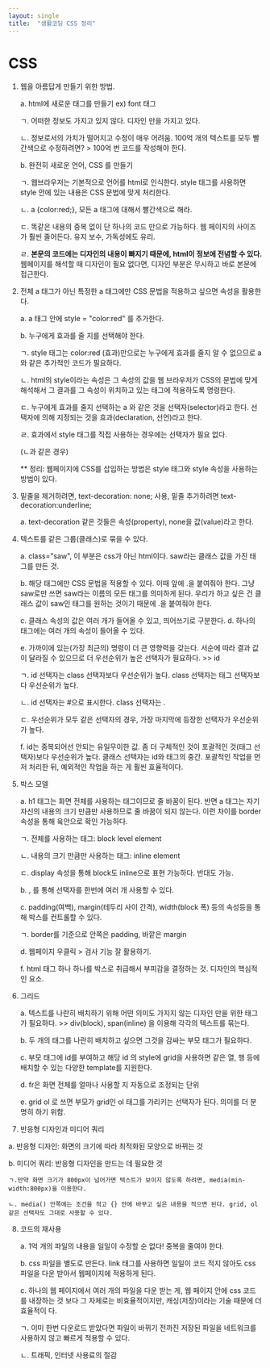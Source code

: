 ```yaml
---
layout: single
title:  "생활코딩 CSS 정리"
---
```


<h1>CSS</h1>

1. 웹을 아름답게 만들기 위한 방법. 

   a. html에 새로운 태그를 만들기 ex) font 태그

    ㄱ. 어떠한 정보도 가지고 있지 않다. 디자인 만을 가지고 있다. 

    ㄴ. 정보로서의 가치가 떨어지고 수정이 매우 어려움. 100억 개의 텍스트를 모두 빨간색으로 수정하려면? > 100억 번 코드를 작성해야 한다.

    

   b. 완전히 새로운 언어, CSS 를 만들기

    ㄱ.  웹브라우저는 기본적으로 언어를 html로 인식한다. style 태그를 사용하면 style 안에 있는 내용은 CSS 문법에 맞게 처리한다. 

    ㄴ. a {color:red;}, 모든 a 태그에 대해서 빨간색으로 해라.

    ㄷ. 똑같은 내용의 중복 없이 단 하나의 코드 만으로 가능하다. 웹 페이지의 사이즈가 훨씬 줄어든다.  유지 보수, 가독성에도 유리.

    ㄹ.  **본문의 코드에는 디자인의 내용이 빠지기 때문에, html이 정보에 전념할 수 있다.** 웹페이지를 해석할 때 디자인이 필요 없다면, 디자인 부분은 무시하고 바로 본문에 접근한다. 

   

2. 전체 a 태그가 아닌 특정한 a 태그에만 CSS 문법을 적용하고 싶으면 속성을 활용한다. 

   a. a 태그 안에 style = "color:red" 를 추가한다. 

   b. 누구에게 효과를 줄 지를 선택해야 한다.  

    ㄱ. style 태그는 color:red (효과)만으로는 누구에게 효과를 줄지 알 수 없으므로 a 와 같은 추가적인 코드가 필요하다. 

    ㄴ. html의 style이라는 속성은 그 속성의 값을 웹 브라우저가 CSS의 문법에 맞게 해석해서 그 결과를 그 속성이 위치하고 있는 태그에 적용하도록 명령한다.  

    ㄷ. 누구에게 효과를 줄지 선택하는 a 와 같은 것을 선택자(selector)라고 한다. 선택자에 의해 지정되는 것을 효과(declaration, 선언)라고 한다. 

    ㄹ. 효과에서 style 태그를 직접 사용하는 경우에는 선택자가 필요 없다. 

   (ㄴ과 같은 경우)

   

   ** 정리: 웹페이지에 CSS를 삽입하는 방법은 style 태그와 style 속성을 사용하는 방법이 있다. 

   

3. 밑줄을 제거하려면, text-decoration: none; 사용,  밑줄 추가하려면 text-decoration:underline;

    a. text-decoration 같은 것들은 속성(property), none을 값(value)라고 한다. 

    

4.  텍스트를 같은 그룹(클래스)로 묶을 수 있다. 

    a. class="saw", 이 부분은 css가 아닌 html이다. saw라는 클래스 값을 가진 태그를 만든 것.

    b. 해당 태그에만 CSS 문법을 적용할 수 있다. 이때 앞에 .을 붙여줘야 한다. 그냥 saw로만 쓰면 saw라는 이름의 모든 태그를 의미하게 된다. 우리가 하고 싶은 건 클래스 값이 saw인 태그를 원하는 것이기 때문에 .을 붙여줘야 한다. 

    c. 클래스 속성의 값은 여러 개가 들어올 수 있고, 띄어쓰기로 구분한다. d. 하나의 태그에는 여러 개의 속성이 들어올 수 있다. 

    e. 가까이에 있는(가장 최근의) 명령이 더 큰 영향력을 갖는다. 서순에 따라 결과 값이 달라질 수 있으므로 더 우선순위가 높은 선택자가 필요하다. >> id  

     ㄱ. id 선택자는 class 선택자보다 우선순위가 높다. class 선택자는 태그 선택자보다 우선순위가 높다. 

     ㄴ. id 선택자는 #으로 표시한다. class 선택자는 .

     ㄷ. 우선순위가 모두 같은 선택자의 경우, 가장 마지막에 등장한 선택자가 우선순위가 높다.

    f. id는 중복되어선 안되는 유일무이한 값. 좀 더 구체적인 것이 포괄적인 것(태그 선택자)보다 우선순위가 높다.  클래스 선택자는 id와 태그의 중간. 포괄적인 작업을 먼저 처리한 뒤, 예외적인 작업을 하는 게 훨씬 효율적이다. 

    

5.  박스 모델 

    a. h1 태그는 화면 전체를 사용하는 태그이므로 줄 바꿈이 된다. 반면 a 태그는 자기 자신의 내용의 크기 만큼만 사용하므로 줄 바꿈이 되지 않는다. 이런 차이를 border 속성을 통해 육안으로 확인 가능하다. 

     ㄱ. 전체를 사용하는 태그: block level element

     ㄴ. 내용의 크기 만큼만 사용하는 태그: inline element

     ㄷ. display 속성을 통해 block도 inline으로 표현 가능하다. 반대도 가능. 

    b. , 를 통해 선택자를 한번에 여러 개 사용할 수 있다. 

    c. padding(여백), margin(테두리 사이 간격), width(block 폭) 등의 속성등을 통해 박스를 컨트롤할 수 있다.  

     ㄱ. border를 기준으로 안쪽은 padding, 바깥은 margin 

    d. 웹페이지 우클릭 > 검사 기능 잘 활용하기. 

    f. html 태그 하나 하나를 박스로 취급해서 부피감을 결정하는 것. 디자인의 핵심적인 요소. 

    

6. 그리드

   a. 텍스트를 나란히 배치하기 위해 어떤 의미도 가지지 않는 디자인 만을 위한 태그가 필요하다. >> div(block), span(inline) 을 이용해 각각의 텍스트를 묶는다.

   b. 두 개의 태그를 나란히 배치하고 싶으면 그것을 감싸는 부모 태그가 필요하다. 

   c. 부모 태그에 id를 부여하고 해당 id 의 style에 grid을 사용하면 같은 열, 행 등에 배치할 수 있는 다양한 template를 지원한다. 

   d. fr은 화면 전체를 얼마나 사용할 지 자동으로 조정되는 단위 

   e. grid ol 로 쓰면 부모가 grid인 ol 태그를 가리키는 선택자가 된다. 의미를 더 분명히 하기 위함. 
   

   

7.  반응형 디자인과 미디어 쿼리 

   a. 반응형 디자인: 화면의 크기에 따라 최적화된 모양으로 바뀌는 것 

   b. 미디어 쿼리: 반응형 디자인을 만드는 데 필요한 것 
   
    ㄱ.만약 화면 크기가 800px이 넘어가면 텍스트가 보이지 않도록 하려면, media(min-width:800px)을 이용한다.
    
    ㄴ. media() 안쪽에는 조건을 적고 {} 안에 바꾸고 싶은 내용을 적으면 된다. grid, ol 같은 선택자도 그대로 사용할 수 있다.




8. 코드의 재사용

   a. 1억 개의 파일의 내용을 일일이 수정할 순 없다! 중복을 줄여야 한다. 

   b. css 파일을 별도로 만든다. link 태그를 사용하면 일일이 코드 적지 않아도 css 파일을 다운 받아서 웹페이지에 적용하게 된다. 

   c. 하나의 웹 페이지에서 여러 개의 파일을 다운 받는 게, 웹 페이지 안에 css 코드를 내장하는 것 보다 그 자체로는 비효율적이지만, 캐싱(저장)이라는 기술 때문에 더 효율적이   다.

    ㄱ. 이미 한번 다운로드 받았다면 파일이 바뀌기 전까진 저장된 파일을 네트워크를 사용하지 않고 빠르게 적용할 수 있다. 

    ㄴ. 트래픽, 인터넷 사용료의 절감 
